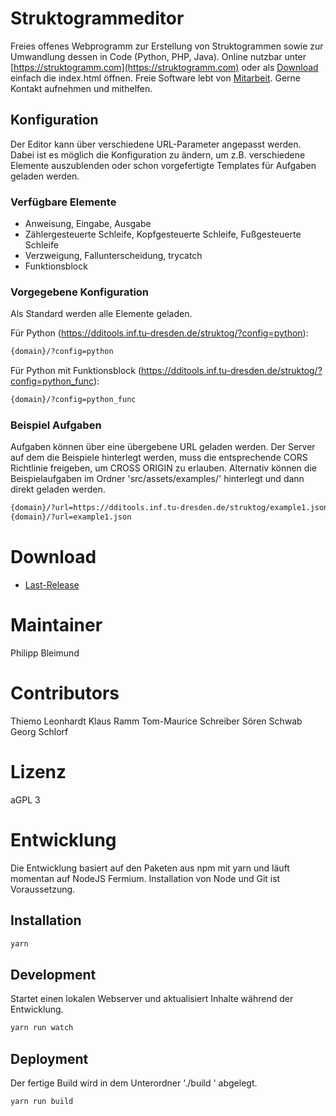 # Struktogrammeditor

Freies offenes Webprogramm zur Erstellung von Struktogrammen sowie zur Umwandlung dessen in Code (Python, PHP, Java).
Online nutzbar unter [https://struktogramm.com](https://struktogramm.com) oder als [Download](#download) einfach die index.html öffnen.
Freie Software lebt von [Mitarbeit](#entwicklung). Gerne Kontakt aufnehmen und mithelfen.

## Konfiguration

Der Editor kann über verschiedene URL-Parameter angepasst werden. Dabei ist es möglich die Konfiguration zu ändern, um z.B. verschiedene Elemente auszublenden oder schon vorgefertigte Templates für Aufgaben geladen werden.

### Verfügbare Elemente

- Anweisung, Eingabe, Ausgabe
- Zählergesteuerte Schleife, Kopfgesteuerte Schleife, Fußgesteuerte Schleife
- Verzweigung, Fallunterscheidung, trycatch
- Funktionsblock

### Vorgegebene Konfiguration

Als Standard werden alle Elemente geladen.

Für Python (https://dditools.inf.tu-dresden.de/struktog/?config=python):

```bash
{domain}/?config=python
```

Für Python mit Funktionsblock (https://dditools.inf.tu-dresden.de/struktog/?config=python_func):

```bash
{domain}/?config=python_func
```

### Beispiel Aufgaben

Aufgaben können über eine übergebene URL geladen werden. Der Server auf dem die Beispiele hinterlegt werden, muss die entsprechende CORS Richtlinie freigeben, um CROSS ORIGIN zu erlauben. Alternativ können die Beispielaufgaben im Ordner 'src/assets/examples/' hinterlegt und dann direkt geladen werden.

```bash
{domain}/?url=https://dditools.inf.tu-dresden.de/struktog/example1.json
{domain}/?url=example1.json
```

# Download

- [Last-Release](https://github.com/PhilippBleimund/Struktog/releases/download/v.1.3.2/build-v1.3.2.tar.xz)

# Maintainer

Philipp Bleimund

# Contributors

Thiemo Leonhardt
Klaus Ramm
Tom-Maurice Schreiber
Sören Schwab
Georg Schlorf

# Lizenz

aGPL 3

# Entwicklung

Die Entwicklung basiert auf den Paketen aus npm mit yarn und läuft momentan auf NodeJS Fermium.
Installation von Node und Git ist Voraussetzung.

## Installation

```bash
yarn
```

## Development

Startet einen lokalen Webserver und aktualisiert Inhalte während der Entwicklung.

```bash
yarn run watch
```

## Deployment

Der fertige Build wird in dem Unterordner './build ' abgelegt.

```bash
yarn run build
```
